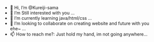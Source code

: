 - 👋 Hi, I’m @Kureiji-sama
- 👀 I’m Still interested with you ...
- 🌱 I’m currently learning java/html/css ...
- 💞️ I’m looking to collaborate on creating website and future with you ehe~ ...
- 📫 How to reach me?: Just hold my hand, im not going anywhere...

<!---
Kureiji-sama/Kureiji-sama is a ✨ special ✨ repository because its `README.md` (this file) appears on your GitHub profile.
You can click the Preview link to take a look at your changes.
--->
